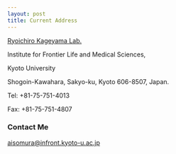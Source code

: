 ```yaml
---
layout: post
title: Current Address
---
```


[Ryoichiro Kageyama Lab.](http://www.infront.kyoto-u.ac.jp/ex_ivr/Lab/Kageyama/index_English.html)

Institute for Frontier Life and Medical Sciences,

Kyoto University

Shogoin-Kawahara, Sakyo-ku,
Kyoto 606-8507, Japan.

Tel: +81-75-751-4013

Fax: +81-75-751-4807

### Contact Me

[aisomura@infront.kyoto-u.ac.jp](mailto:aisomura@infront.kyoto-u.ac.jp)
